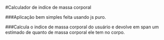 #Calculador de indíce de massa corporal


###Aplicação bem simples feita usando js puro.


###Calcula o indice de massa corporal do usuário e devolve em span um estímado de quanto de massa corporal ele tem no corpo.

